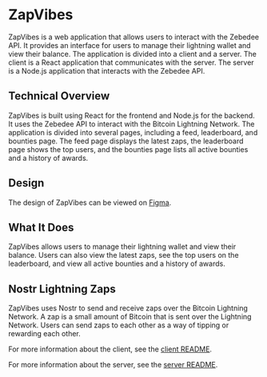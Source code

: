 # ZapVibes

ZapVibes is a web application that allows users to interact with the Zebedee API. It provides an interface for users to manage their lightning wallet and view their balance. The application is divided into a client and a server. The client is a React application that communicates with the server. The server is a Node.js application that interacts with the Zebedee API.

## Technical Overview

ZapVibes is built using React for the frontend and Node.js for the backend. It uses the Zebedee API to interact with the Bitcoin Lightning Network. The application is divided into several pages, including a feed, leaderboard, and bounties page. The feed page displays the latest zaps, the leaderboard page shows the top users, and the bounties page lists all active bounties and a history of awards.

## Design

The design of ZapVibes can be viewed on [Figma](https://www.figma.com/file/i0GdiVa7Dgu1FVSNwhBpjZ/ZapVibes?type=design&node-id=1%3A16&mode=design&t=rAkAWG7TVUXqLjfH-1).

## What It Does

ZapVibes allows users to manage their lightning wallet and view their balance. Users can also view the latest zaps, see the top users on the leaderboard, and view all active bounties and a history of awards.

## Nostr Lightning Zaps

ZapVibes uses Nostr to send and receive zaps over the Bitcoin Lightning Network. A zap is a small amount of Bitcoin that is sent over the Lightning Network. Users can send zaps to each other as a way of tipping or rewarding each other.

For more information about the client, see the [client README](client/README.md).

For more information about the server, see the [server README](server/README.md).
